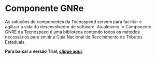 # Componente GNRe

As soluções de componentes da Tecnospeed servem para facilitar e agilizar a vida do desenvolvedor de software. 
Atualmente, o Componente GNRE da Tecnospeed é uma biblioteca contendo todos os métodos necessários para emitir a Guia Nacional de Recolhimento de Tributos Estaduais. 

**Para baixar a versão Trial, [clique aqui](https://tecnospeed-trial.s3.sa-east-1.amazonaws.com/setup_gnre_tecnoaccount_6.1.36.5168.exe "Baixar o Componente GRNe Trial")**.
